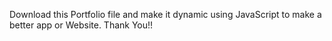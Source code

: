 Download this Portfolio file and make it dynamic using JavaScript to make a better app or Website. Thank You!! 
